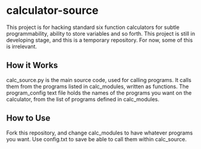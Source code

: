 # calculator-source
This project is for hacking standard six function calculators for subtle programmability, ability to store variables and so forth.  This project is still in developing stage, and this is a temporary repository.
For now, some of this is irrelevant.
## How it Works
calc_source.py is the main source code, used for calling programs.  It calls them from the programs listed in calc_modules, written as functions.  The program_config text file holds the names of the programs you want on the calculator, from the list of programs defined in calc_modules.
    
## How to Use
Fork this repository, and change calc_modules to have whatever programs you want.  Use config.txt to save be able to call them within calc_source.  